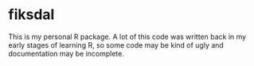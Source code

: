 # fiksdal
This is my personal R package. A lot of this code was written back in my early stages of learning R, so some code may be kind of ugly and documentation may be incomplete.
